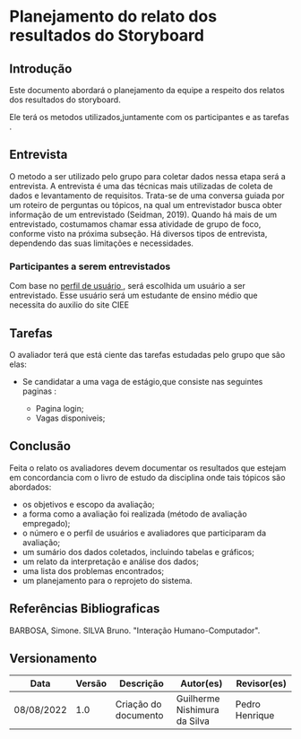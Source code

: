 # Planejamento do relato dos resultados do Storyboard

## Introdução
Este documento abordará o planejamento da equipe a respeito dos relatos dos resultados do storyboard.

Ele terá os metodos utilizados,juntamente com os participantes e as tarefas .

## Entrevista

O metodo a ser utilizado pelo grupo para coletar dados nessa etapa  será a entrevista.
A entrevista é uma das técnicas mais utilizadas de coleta de dados e levantamento de requisitos. Trata-se
de uma conversa guiada por um roteiro de perguntas ou tópicos, na qual um entrevistador busca obter
informação de um entrevistado (Seidman, 2019). Quando há mais de um entrevistado, costumamos chamar
essa atividade de grupo de foco, conforme visto na próxima subseção. Há diversos tipos de entrevista,
dependendo das suas limitações e necessidades.

### Participantes a serem entrevistados

Com base no [ perfil de usuário ](../../analise_requisitos/perfil_usuario.md), será escolhida um usuário a ser entrevistado.
Esse usuário será um estudante de ensino médio que necessita do auxilio do site CIEE

## Tarefas 
O avaliador terá que está ciente das tarefas estudadas pelo grupo que são elas:

* Se candidatar a uma vaga de estágio,que consiste nas seguintes paginas :

    - Pagina login;
    - Vagas disponiveis;

## Conclusão

Feita o relato os avaliadores devem documentar os resultados que estejam em concordancia com o livro de estudo da disciplina onde tais tópicos são abordados:

- os objetivos e escopo da avaliação;
- a forma como a avaliação foi realizada (método de avaliação empregado);
- o número e o perfil de usuários e avaliadores que participaram da avaliação;
- um sumário dos dados coletados, incluindo tabelas e gráficos;
- um relato da interpretação e análise dos dados;
- uma lista dos problemas encontrados;
- um planejamento para o reprojeto do sistema.

## Referências Bibliograficas
BARBOSA, Simone. SILVA Bruno. "Interação Humano-Computador".

## Versionamento

| Data       | Versão | Descrição                                  | Autor(es)      | Revisor(es)  |
| ---------- | ------ | ------------------------------------------ | -------------- | ------------ |
| 08/08/2022 | 1.0    | Criação do documento                       | Guilherme Nishimura da Silva  | Pedro Henrique|







